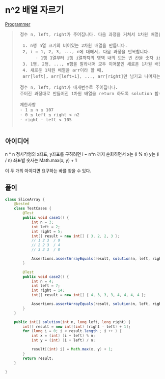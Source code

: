 # n^2 배열 자르기

[Programmer](https://school.programmers.co.kr/learn/courses/30/lessons/87390)

>  <pre>
>  정수 n, left, right가 주어집니다. 다음 과정을 거쳐서 1차원 배열을 만들고자 합니다.
> 
>   1. n행 n열 크기의 비어있는 2차원 배열을 만듭니다.
>   2, i = 1, 2, 3, ..., n에 대해서, 다음 과정을 반복합니다.
>        - 1행 1열부터 i행 i열까지의 영역 내의 모든 빈 칸을 숫자 i로 채웁니다.
>   3. 1행, 2행, ..., n행을 잘라내어 모두 이어붙인 새로운 1차원 배열을 만듭니다.
>   4. 새로운 1차원 배열을 arr이라 할 때,
>   arr[left], arr[left+1], ..., arr[right]만 남기고 나머지는 지웁니다.
> 
>  정수 n, left, right가 매개변수로 주어집니다.
>  주어진 과정대로 만들어진 1차원 배열을 return 하도록 solution 함수를 완성해주세요.
> 
>  제한사항
>  - 1 ≤ n ≤ 107
>  - 0 ≤ left ≤ right < n2
>  - right - left < 105
>  </pre>

## 아이디어
n * n 정사각형의 x좌표, y좌표를 구하려면 i ~ n*n 까지 순회하면서 x는  (i % n) y는 (i / n)
좌표별 숫자는 Math.max(x, y) + 1

이 두 개의 아이디면 요구하는 바를 찾을 수 있다.

## 풀이 

````java
class SliceArray {
    @Nested
    class TestCases {
        @Test
        public void case1() {
            int n = 3;
            int left = 2;
            int right = 5;
            int[] result = new int[] { 3, 2, 2, 3 };
            // 1 2 3  / 0
            // 2 2 3  / 4
            // 3 3 3  / 8

            Assertions.assertArrayEquals(result, solution(n, left, right));
        }

        @Test
        public void case2() {
            int n = 4;
            int left = 7;
            int right = 14;
            int[] result = new int[] { 4, 3, 3, 3, 4, 4, 4, 4 };

            Assertions.assertArrayEquals(result, solution(n, left, right));
        }
    }

    public int[] solution(int n, long left, long right) {
        int[] result = new int[(int) (right - left) + 1];
        for (long i = 0; i < result.length ; i ++ ) {
            int x = (int) (i + left) % n;
            int y = (int) (i + left) / n;

            result[(int) i] = Math.max(x, y) + 1;
        }
        return result;
    }

}
````